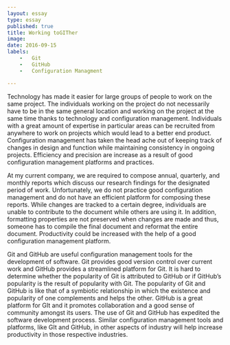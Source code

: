 ```yaml
---
layout: essay
type: essay
published: true
title: Working toGITher
image: 
date: 2016-09-15
labels:
    -   Git
    -   GitHub
    -   Configuration Managment

---
```


Technology has made it easier for large groups of people to work on the same project.  The individuals working on the project do not necessarily have to be in the same general location and working on the project at the same time thanks to technology and configuration management.  Individuals with a great amount of expertise in particular areas can be recruited from anywhere to work on projects which would lead to a better end product.  Configuration management has taken the head ache out of keeping track of changes in design and function while maintaining consistency in ongoing projects.   Efficiency and precision are increase as a result of good configuration management platforms and practices.

At my current company, we are required to compose annual, quarterly, and monthly reports which discuss our research findings for the designated period of work.  Unfortunately, we do not practice good configuration management and do not have an efficient platform for composing these reports.  While changes are tracked to a certain degree, individuals are unable to contribute to the document while others are using it.  In addition, formatting properties are not preserved when changes are made and thus, someone has to compile the final document and reformat the entire document.  Productivity could be increased with the help of a good configuration management platform.

Git and GitHub are useful configuration management tools for the development of software.  Git provides good version control over current work and GitHub provides a streamlined platform for Git.  It is hard to determine whether the popularity of Git is attributed to GitHub or if GitHub’s popularity is the result of popularity with Git.  The popularity of Git and GitHub is like that of a symbiotic relationship in which the existence and popularity of one complements and helps the other.  GitHub is a great platform for GIt and it promotes collaboration and a good sense of community amongst its users. The use of Git and GitHub has expedited the software development process.  Similar configuration management tools and platforms, like GIt and GitHub, in other aspects of industry will help increase productivity in those respective industries.

